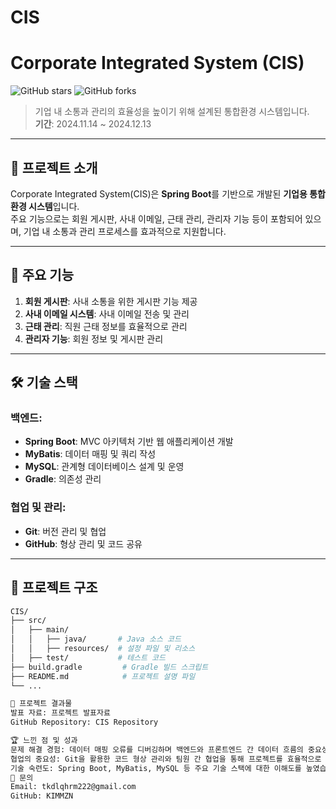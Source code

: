 # CIS
# Corporate Integrated System (CIS)

![GitHub stars](https://img.shields.io/github/stars/KIMMZN/CIS?style=social) ![GitHub forks](https://img.shields.io/github/forks/KIMMZN/CIS?style=social)  
> 기업 내 소통과 관리의 효율성을 높이기 위해 설계된 통합환경 시스템입니다.  
> **기간**: 2024.11.14 ~ 2024.12.13  

---

## 📜 프로젝트 소개

Corporate Integrated System(CIS)은 **Spring Boot**를 기반으로 개발된 **기업용 통합환경 시스템**입니다.  
주요 기능으로는 회원 게시판, 사내 이메일, 근태 관리, 관리자 기능 등이 포함되어 있으며, 기업 내 소통과 관리 프로세스를 효과적으로 지원합니다.

---

## 📌 주요 기능

1. **회원 게시판**: 사내 소통을 위한 게시판 기능 제공  
2. **사내 이메일 시스템**: 사내 이메일 전송 및 관리  
3. **근태 관리**: 직원 근태 정보를 효율적으로 관리  
4. **관리자 기능**: 회원 정보 및 게시판 관리  

---

## 🛠️ 기술 스택

### 백엔드:
- **Spring Boot**: MVC 아키텍처 기반 웹 애플리케이션 개발
- **MyBatis**: 데이터 매핑 및 쿼리 작성
- **MySQL**: 관계형 데이터베이스 설계 및 운영
- **Gradle**: 의존성 관리

### 협업 및 관리:
- **Git**: 버전 관리 및 협업
- **GitHub**: 형상 관리 및 코드 공유

---

## 📂 프로젝트 구조

```bash
CIS/
├── src/
│   ├── main/
│   │   ├── java/       # Java 소스 코드
│   │   ├── resources/  # 설정 파일 및 리소스
│   ├── test/           # 테스트 코드
├── build.gradle         # Gradle 빌드 스크립트
├── README.md            # 프로젝트 설명 파일
└── ...

📑 프로젝트 결과물
발표 자료: 프로젝트 발표자료
GitHub Repository: CIS Repository

🏆 느낀 점 및 성과
문제 해결 경험: 데이터 매핑 오류를 디버깅하며 백엔드와 프론트엔드 간 데이터 흐름의 중요성을 배웠습니다.
협업의 중요성: Git을 활용한 코드 형상 관리와 팀원 간 협업을 통해 프로젝트를 효율적으로 완수할 수 있었습니다.
기술 숙련도: Spring Boot, MyBatis, MySQL 등 주요 기술 스택에 대한 이해도를 높였습니다.
📧 문의
Email: tkdlqhrm222@gmail.com
GitHub: KIMMZN
